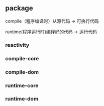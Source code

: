 ## package
compile（程序编译时）从源代码 -> 可执行代码

runtime(程序运行时)编译好的代码 -> 运行代码

### reactivity

### compile-core

### compile-dom

### runtime-core

### runtime-dom
